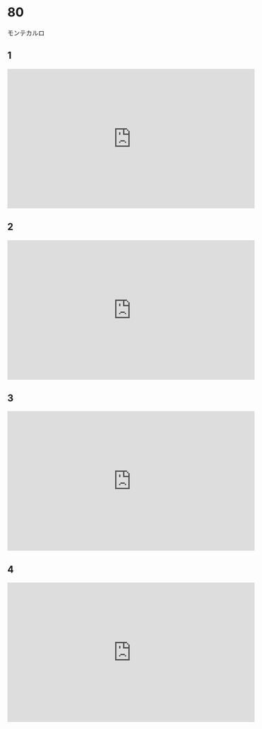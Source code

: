 # 80

モンテカルロ

## 1

<iframe width="560" height="315" src="https://www.youtube.com/embed/aUQzKhEM5To?si=47tIB9aAa2xLrmwn" title="YouTube video player" frameborder="0" allow="accelerometer; autoplay; clipboard-write; encrypted-media; gyroscope; picture-in-picture; web-share" allowfullscreen></iframe>

## 2

<iframe width="560" height="315" src="https://www.youtube.com/embed/Mtf-cTkDYlQ?si=GFtRIw_CjBHFYwiW" title="YouTube video player" frameborder="0" allow="accelerometer; autoplay; clipboard-write; encrypted-media; gyroscope; picture-in-picture; web-share" allowfullscreen></iframe>

## 3

<iframe width="560" height="315" src="https://www.youtube.com/embed/XAC4t_bOOy8?si=FydQ4U5hT0Is9Dzh" title="YouTube video player" frameborder="0" allow="accelerometer; autoplay; clipboard-write; encrypted-media; gyroscope; picture-in-picture; web-share" allowfullscreen></iframe>

## 4

<iframe width="560" height="315" src="https://www.youtube.com/embed/D_GBxf8JBZY?si=4sf09g0TWoAF2FTW" title="YouTube video player" frameborder="0" allow="accelerometer; autoplay; clipboard-write; encrypted-media; gyroscope; picture-in-picture; web-share" allowfullscreen></iframe>
